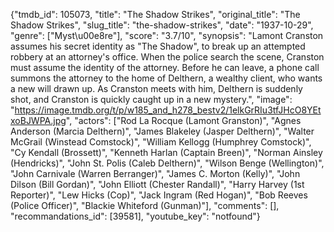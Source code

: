 {"tmdb_id": 105073, "title": "The Shadow Strikes", "original_title": "The Shadow Strikes", "slug_title": "the-shadow-strikes", "date": "1937-10-29", "genre": ["Myst\u00e8re"], "score": "3.7/10", "synopsis": "Lamont Cranston assumes his secret identity as \"The Shadow\", to break up an attempted robbery at an attorney's office. When the police search the scene, Cranston must assume the identity of the attorney. Before he can leave, a phone call summons the attorney to the home of Delthern, a wealthy client, who wants a new will drawn up. As Cranston meets with him, Delthern is suddenly shot, and Cranston is quickly caught up in a new mystery.", "image": "https://image.tmdb.org/t/p/w185_and_h278_bestv2/1elkGrRIu3tfJHcO8YEtxoBJWPA.jpg", "actors": ["Rod La Rocque (Lamont Granston)", "Agnes Anderson (Marcia Delthern)", "James Blakeley (Jasper Delthern)", "Walter McGrail (Winstead Comstock)", "William Kellogg (Humphrey Comstock)", "Cy Kendall (Brossett)", "Kenneth Harlan (Captain Breen)", "Norman Ainsley (Hendricks)", "John St. Polis (Caleb Delthern)", "Wilson Benge (Wellington)", "John Carnivale (Warren Berranger)", "James C. Morton (Kelly)", "John Dilson (Bill Gordan)", "John Elliott (Chester Randall)", "Harry Harvey (1st Reporter)", "Lew Hicks (Cop)", "Jack Ingram (Red Hogan)", "Bob Reeves (Police Officer)", "Blackie Whiteford (Gunman)"], "comments": [], "recommandations_id": [39581], "youtube_key": "notfound"}